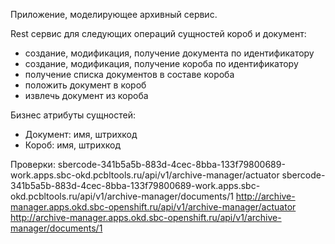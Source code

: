 Приложение, моделирующее архивный сервис.

Rest сервис для следующих операций сущностей короб и документ:

- создание, модификация, получение документа по идентификатору
- создание, модификация, получение короба по идентификатору
- получение списка документов в составе короба
- положить документ в короб
- извлечь документ из короба

Бизнес атрибуты сущностей:

- Документ: имя, штрихкод
- Короб: имя, штрихкод

Проверки:
sbercode-341b5a5b-883d-4cec-8bba-133f79800689-work.apps.sbc-okd.pcbltools.ru/api/v1/archive-manager/actuator
sbercode-341b5a5b-883d-4cec-8bba-133f79800689-work.apps.sbc-okd.pcbltools.ru/api/v1/archive-manager/documents/1
http://archive-manager.apps.okd.sbc-openshift.ru/api/v1/archive-manager/actuator
http://archive-manager.apps.okd.sbc-openshift.ru/api/v1/archive-manager/documents/1

